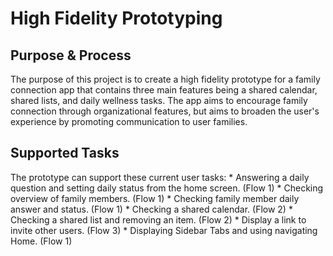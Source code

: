 <h1>High Fidelity Prototyping</h1>
<h2>Purpose & Process</h2>
The purpose of this project is to create a high fidelity prototype for a family connection app that contains three main features being a shared calendar, shared lists,
and daily wellness tasks. The app aims to encourage family connection through organizational features, but aims to broaden the user's experience by promoting communication to user families.

<h2>Supported Tasks</h2>
The prototype can support these current user tasks:
* Answering a daily question and setting daily status from the home screen. (Flow 1)
* Checking overview of family members. (Flow 1)
* Checking family member daily answer and status. (Flow 1)
* Checking a shared calendar. (Flow 2)
* Checking a shared list and removing an item. (Flow 2)
* Display a link to invite other users. (Flow 3)
* Displaying Sidebar Tabs and using navigating Home. (Flow 1)

